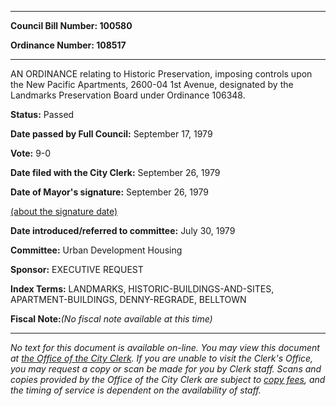 

********

**Council Bill Number: 100580**
   
**Ordinance Number: 108517**
********

 AN ORDINANCE relating to Historic Preservation, imposing controls upon the New Pacific Apartments, 2600-04 1st Avenue, designated by the Landmarks Preservation Board under Ordinance 106348.

**Status:** Passed
   
**Date passed by Full Council:** September 17, 1979
   
**Vote:** 9-0
   
**Date filed with the City Clerk:** September 26, 1979
   
**Date of Mayor's signature:** September 26, 1979
   
[(about the signature date)](/~public/approvaldate.htm)
   
   
   
**Date introduced/referred to committee:** July 30, 1979
   
**Committee:** Urban Development Housing
   
**Sponsor:** EXECUTIVE REQUEST
   
   
**Index Terms:** LANDMARKS, HISTORIC-BUILDINGS-AND-SITES, APARTMENT-BUILDINGS, DENNY-REGRADE, BELLTOWN

**Fiscal Note:**_(No fiscal note available at this time)_
********

_No text for this document is available on-line. You may view this document at [the Office of the City Clerk](http://www.seattle.gov/leg/clerk/contactUs.htm). If you are unable to visit the Clerk's Office, you may request a copy or scan be made for you by Clerk staff. Scans and copies provided by the Office of the City Clerk are subject to [copy fees](http://clerk.seattle.gov/~public/clerkfees.htm), and the timing of service is dependent on the availability of staff._

